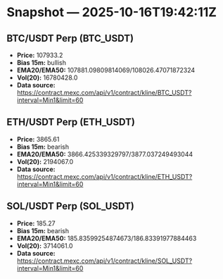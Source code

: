 # Snapshot — 2025-10-16T19:42:11Z

## BTC/USDT Perp (BTC_USDT)
- **Price:** 107933.2
- **Bias 15m:** bullish
- **EMA20/EMA50:** 107881.09809814069/108026.47071872324
- **Vol(20):** 16780428.0
- **Data source:** https://contract.mexc.com/api/v1/contract/kline/BTC_USDT?interval=Min1&limit=60

## ETH/USDT Perp (ETH_USDT)
- **Price:** 3865.61
- **Bias 15m:** bearish
- **EMA20/EMA50:** 3866.425339329797/3877.037249493044
- **Vol(20):** 2194067.0
- **Data source:** https://contract.mexc.com/api/v1/contract/kline/ETH_USDT?interval=Min1&limit=60

## SOL/USDT Perp (SOL_USDT)
- **Price:** 185.27
- **Bias 15m:** bearish
- **EMA20/EMA50:** 185.83599254874673/186.83391977884463
- **Vol(20):** 3714061.0
- **Data source:** https://contract.mexc.com/api/v1/contract/kline/SOL_USDT?interval=Min1&limit=60
